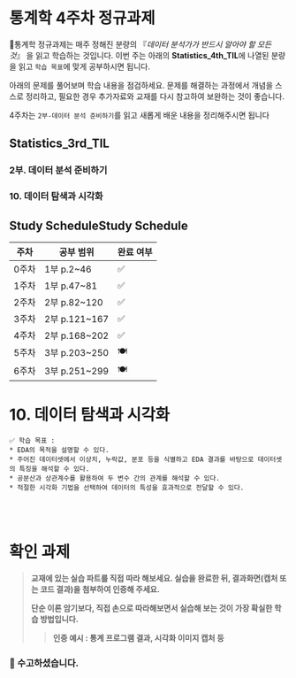 # 통계학 4주차 정규과제

📌통계학 정규과제는 매주 정해진 분량의 『*데이터 분석가가 반드시 알아야 할 모든 것*』 을 읽고 학습하는 것입니다. 이번 주는 아래의 **Statistics_4th_TIL**에 나열된 분량을 읽고 `학습 목표`에 맞게 공부하시면 됩니다.

아래의 문제를 풀어보며 학습 내용을 점검하세요. 문제를 해결하는 과정에서 개념을 스스로 정리하고, 필요한 경우 추가자료와 교재를 다시 참고하여 보완하는 것이 좋습니다.

4주차는 `2부-데이터 분석 준비하기`를 읽고 새롭게 배운 내용을 정리해주시면 됩니다


## Statistics_3rd_TIL

### 2부. 데이터 분석 준비하기

### 10. 데이터 탐색과 시각화

<!-- 10.5 분포 시각화부터 10장 마지막 10.8 박스 플롯까지 진행해주시면 됩니다. -->

## Study ScheduleStudy Schedule

| 주차  | 공부 범위     | 완료 여부 |
| ----- | ------------- | --------- |
| 0주차 | 1부 p.2~46    | ✅         |
| 1주차 | 1부 p.47~81   | ✅         |
| 2주차 | 2부 p.82~120  | ✅         |
| 3주차 | 2부 p.121~167 | ✅         |
| 4주차 | 2부 p.168~202 | ✅         |
| 5주차 | 3부 p.203~250 | 🍽️         |
| 6주차 | 3부 p.251~299 | 🍽️         |

<!-- 여기까진 그대로 둬 주세요-->



# 10. 데이터 탐색과 시각화

```
✅ 학습 목표 :
* EDA의 목적을 설명할 수 있다.
* 주어진 데이터셋에서 이상치, 누락값, 분포 등을 식별하고 EDA 결과를 바탕으로 데이터셋의 특징을 해석할 수 있다.
* 공분산과 상관계수를 활용하여 두 변수 간의 관계를 해석할 수 있다.
* 적절한 시각화 기법을 선택하여 데이터의 특성을 효과적으로 전달할 수 있다.
```

<!-- 새롭게 배운 내용을 자유롭게 정리해주세요.-->



<br>
<br>

# 확인 과제

> **교재에 있는 실습 파트를 직접 따라 해보세요. 실습을 완료한 뒤, 결과화면(캡처 또는 코드 결과)을 첨부하여 인증해 주세요.**
>
> **단순 이론 암기보다, 직접 손으로 따라해보면서 실습해 보는 것이 가장 확실한 학습 방법입니다.**
>
> > **인증 예시 : 통계 프로그램 결과, 시각화 이미지 캡처 등**



### 🎉 수고하셨습니다.